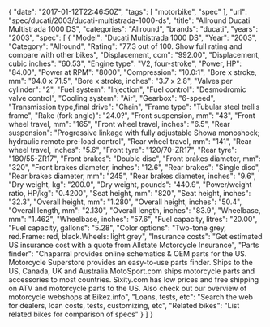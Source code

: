 {
    "date": "2017-01-12T22:46:50Z",
    "tags": [
        "motorbike",
        "spec"
    ],
    "url": "spec\/ducati\/2003\/ducati-multistrada-1000-ds",
    "title": "Allround Ducati Multistrada 1000 DS",
    "categories": "Allround",
    "brands": "ducati",
    "years": "2003",
    "spec": [
        {
            "Model": "Ducati Multistrada 1000 DS",
            "Year": "2003",
            "Category": "Allround",
            "Rating": "77.3 out of 100. Show full rating and compare with other bikes",
            "Displacement, ccm": "992.00",
            "Displacement, cubic inches": "60.53",
            "Engine type": "V2, four-stroke",
            "Power, HP": "84.00",
            "Power at RPM": "8000",
            "Compression": "10.0:1",
            "Bore x stroke, mm": "94.0 x 71.5",
            "Bore x stroke, inches": "3.7 x 2.8",
            "Valves per cylinder": "2",
            "Fuel system": "Injection",
            "Fuel control": "Desmodromic valve control",
            "Cooling system": "Air",
            "Gearbox": "6-speed",
            "Transmission type,final drive": "Chain",
            "Frame type": "Tubular steel trellis frame",
            "Rake (fork angle)": "24.0?",
            "Front suspension, mm": "43",
            "Front wheel travel, mm": "165",
            "Front wheel travel, inches": "6.5",
            "Rear suspension": "Progressive linkage with fully adjustable Showa monoshock; hydraulic remote pre-load control",
            "Rear wheel travel, mm": "141",
            "Rear wheel travel, inches": "5.6",
            "Front tyre": "120\/70-ZR17",
            "Rear tyre": "180\/55-ZR17",
            "Front brakes": "Double disc",
            "Front brakes diameter, mm": "320",
            "Front brakes diameter, inches": "12.6",
            "Rear brakes": "Single disc",
            "Rear brakes diameter, mm": "245",
            "Rear brakes diameter, inches": "9.6",
            "Dry weight, kg": "200.0",
            "Dry weight, pounds": "440.9",
            "Power\/weight ratio, HP\/kg": "0.4200",
            "Seat height, mm": "820",
            "Seat height, inches": "32.3",
            "Overall height, mm": "1.280",
            "Overall height, inches": "50.4",
            "Overall length, mm": "2.130",
            "Overall length, inches": "83.9",
            "Wheelbase, mm": "1.462",
            "Wheelbase, inches": "57.6",
            "Fuel capacity, litres": "20.00",
            "Fuel capacity, gallons": "5.28",
            "Color options": "Two-tone grey, red.Frame: red, black.Wheels: light grey",
            "Insurance costs": "Get estimated US insurance cost with a quote from Allstate Motorcycle Insurance",
            "Parts finder": "Chaparral provides online schematics & OEM parts for the US.   Motorcycle Superstore provides an easy-to-use parts finder. Ships to the US, Canada, UK and Australia.MotoSport.com ships motorcycle parts and accessories to most countries.    Sixity.com has low prices and free shipping on ATV and motorcycle parts to the US. Also check out our overview of motorcycle webshops at Bikez.info",
            "Loans, tests, etc": "Search the web for dealers, loan costs, tests, customizing, etc",
            "Related bikes": "List related bikes for comparison of specs"
        }
    ]
}